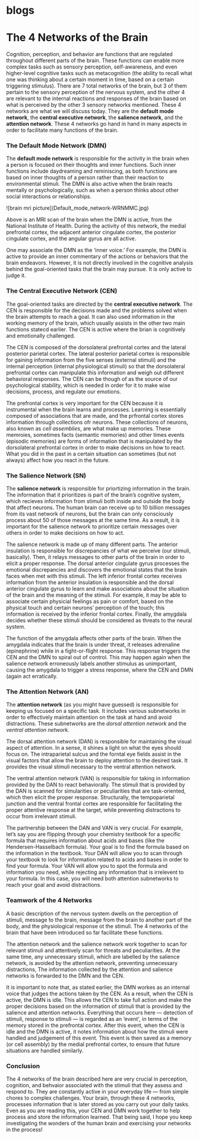 # blogs
<h1>The 4 Networks of the Brain</h1>
</p>
<p>Cognition, perception, and behavior are functions that are regulated throughout different parts of the brain. These functions can enable more complex tasks such as sensory perception, self-awareness, and even higher-level cognitive tasks such as metacognition (the ability to recall what one was thinking about a certain moment in time, based on a certain triggering stimulus). There are 7 total networks of the brain, but 3 of them pertain to the sensory perception of the nervous system, and the other 4 are relevant to the internal reactions and responses of the brain based on what is perceived by the other 3 sensory networks mentioned. These 4 networks are what we will discuss today. They are the <strong>default mode network</strong>, the <strong>central executive network</strong>, the <strong>salience network</strong>, and the <strong>attention network</strong>. These 4 networks go hand in hand in many aspects in order to facilitate many functions of the brain.
</p>
</p>
<h3>The Default Mode Network (DMN)</h3>
</p>
<p>The <strong>default mode network</strong> is responsible for the activity in the brain when a person is focused on their thoughts and inner functions. Such inner functions include daydreaming and reminiscing, as both functions are based on inner thoughts of a person rather than their reaction to environmental stimuli. The DMN is also active when the brain reacts mentally or psychologically, such as when a person thinks about other social interactions or relationships.
</p>
![brain mri picture](Default_mode_network-WRNMMC.jpg)
</p>
<p>Above is an MRI scan of the brain when the DMN is active, from the National Institute of Health. During the activity of this network, the medial prefrontal cortex, the adjacent anterior cingulate cortex, the posterior cingulate cortex, and the angular gyrus are all active.
</p>
<p>One may associate the DMN as the ‘inner voice.’ For example, the DMN is active to provide an inner commentary of the actions or behaviors that the brain endeavors. However, it is not directly involved in the cognitive analysis behind the goal-oriented tasks that the brain may pursue. It is only active to judge it.
</p>
</p>
<h3>The Central Executive Network (CEN)</h3>
</p>
<p>The goal-oriented tasks are directed by the <strong>central executive network</strong>. The CEN is responsible for the decisions made and the problems solved when the brain attempts to reach a goal. It can also used information in the working memory of the brain, which usually assists in the other two main functions statecd earlier. The CEN is active where the brian is cognitively and emotionally challenged.
</p>
<p>The CEN is composed of the dorsolateral prefrontal cortex and the lateral posterior parietal cortex. The lateral posterior parietal cortex is responsible for gaining information from the five senses (external stimuli) and the internal perception (internal physiological stimuli) so that the dorsolateral prefrontal cortex can manipulate this information and weigh out different behavioral responses. The CEN can be though of as the source of our psychological stability, which is needed in order for it to make wise decisions, process, and regulate our emotions.
</p>
<p>The prefrontal cortex is very important for the CEN because it is instrumental when the brain learns and processes. Learning is essentially composed of associations that are made, and the prfrontal cortex stores information through collections ofr neurons. These collections of neurons, also known as <em>cell assemblies</em>, are what make up memories. These memroies, sometimes facts (semantic memories) and other times events (episodic memories) are forms of information that is manipulated by the dorsolateral prefrontal cortex in order to make decisions on how to react. What you did in the past in a certain situation can sometimes (but not always) affect how you react in the future.
</p>
</p>
<h3>The Salience Network (SN)</h3>
</p>
<p>The <strong>salience network</strong> is responsible for priortizing information in the brain. The information that it prioritizes is part of the brain’s cognitive system, which recieves information from stimuli both inside and outside the body that affect neurons. The human brain can receive up to 10 billion messages from its vast network of neurons, but the brain can only consciously process about 50 of those messages at the same time. As a result, it is important for the salience network to prioritize certain messages over others in order to make decisions on how to act.
</p>
<p>The salience network is made up of many different parts. The anterior insulation is responsible for discrepancies of what we perceive (our stimuli,  basically). Then, it relays messages to other parts of the brain in order to elicit a proper response. The dorsal anterior cingulate gyrus processes the emotional discrepancies and discovers the emotional states that the brain faces when met with this stimuli. The left inferior frontal cortex receives information from the anterior insulation is responsible and the dorsal anterior cingulate gyrus to learn and make associations about the situation of the brain and the meaning of the stimuli. For example, it may be able to associate certain physicial feelings as pain or comfort, based on the physical touch and certain neurons’ perception of the touch; this information is received by the inferior frontal cortex. Finally, the amygdala decides whether these stimuli should be considered as threats to the neural system.
</p>
<p>The function of the amygdala affects other parts of the brain. When the amygdala indicates that the brain is under threat, it releases adrenaline (epinephrine) while in a fight-or-flight response. This response triggers the CEN and the DMN to spiral out of control. This may happen again when the salience network erroneously labels another stimulus as unimportant, causing the amygdala to trigger a stress response, where the CEN and DMN (again act erratically.
</p>
</p>
<h3>The Attention Network (AN)</h3>
</p>
<p>The <strong>attention network</strong> (as you might have guessed) is responsible for keeping us focused on a specific task. It includes various subnetworks in order to effectively maintain attention on the task at hand and avoid distractions. These subnetworks are the <em>dorsal attention network</em> and the <em>ventral attention network</em>.
</p>
<p>The dorsal attention network (DAN) is responsible for maintaining the visual aspect of attention. In a sense, it shines a light on what the eyes should focus on. The intraparietal sulcus and the forntal eye fields assist in the visual factors that allow the brain to deploy attention to the desired task. It provides the visual stimuli necessary to the ventral attention network.
</p>
<p>The ventral attention network (VAN) is responsible for taking in information provided by the DAN to react behaviorally. The stimuli that is provided by the DAN is scanned for simularities or peculiarities that are task-oriented, which then elicit the proper response. Structurally, the tempoparietal junction and the ventral frontal cortex are responsible for facilitating the proper attentive response at the target, while preventing distractions to occur from irrelevant stimuli.
</p>
<p>The partnership between the DAN and VAN is very crucial. For example, let’s say you are flipping through your chemistry textbook for a specific formula that requires information about acids and bases (like the Hendersen-Hasselbach formula). Your goal is to find the formula based on the information in the textbook. Your DAN will allow you to scan through your textbook to look for information related to acids and bases in order to find your formula. Your VAN will allow you to spot the formula and information you need, while rejecting any information that is irrelevent to your formula. In this case, you will need both attention subnetworks to reach your goal and avoid distractions.
</p>
</p>
<h3>Teamwork of the 4 Networks</h3>
</p>
<p>A basic description of the nervous system dwells on the perception of stimuli, message to the brain, message from the brain to another part of the body, and the physiological response ot the stimuli. The 4 networks of the brain that have been introduced so far facilitate these functions.
</p>
<p>The attention network and the salience network work together to scan for relevant stimuli and attentively scan for threats and peculiarities. At the same time, any unnecessary stimuli, which are labelled by the salience network, is avoided by the attention network, preventing unnecessary distractions, The information collected by the attention and salience networks is forwarded to the DMN and the CEN. 
</p>
<p>It is important to note that, as stated earlier, the DMN workes as an internal voice that judges the actions taken by the CEN. As a result, when the CEN is active, the DMN is idle. This allows the CEN to take full action and make the proper decisions based on the information of stimuli that is provided by the salience and attention networks. Everything that occurs here — detection of stimuli, response to stimuli — is regarded as an ‘event', in terms of the memory stored in the prefrontal cortex. After this event, when the CEN is idle and the DMN is active, it notes information about how the stimuli were handled and judgement of this event. This event is then saved as a memory (or cell assembly) by the medial prefrontal cortex, to ensure that future situations are handled similarly.
</p>
</p>
<h3>Conclusion</h3>
</p>
<p>The 4 networks of the brain described here are very crucial in perception, cognition, and behvaior associated with the stimuli that they assess and respond to. They are constantly active in your everyday life — from simple chores to complex challenges. Your brain, through these 4 networks, processes information that is later stored as you carry out your daily tasks. Even as you are reading this, your CEN and DMN work together to help process and store the information learned. That being said, I hope you keep investigating the wonders of the human brain and exercising your networks in the process!
